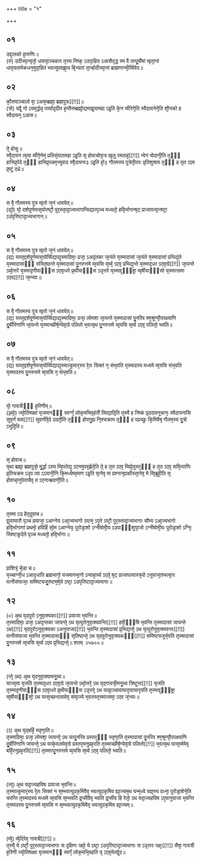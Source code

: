 +++
title = "१"

+++
## ०१
उद्दा᳘लको हा᳘रुणिः॥  
(रु) उदीच्या᳘न्वृतो᳘ धावया᳘ञ्चकार त᳘स्य निष्क᳘ ऽउपा᳘हित ऽआसैत᳘द्ध स्म वै तत्पू᳘र्व्वेषां व्वृता᳘नां धाव᳘यतामेकधन᳘मुपा᳘हितं भवत्युपवह्ला᳘य बि᳘भ्यतां ता᳘न्होदीच्या᳘नां ब्राह्मणान्भी᳘र्व्विवेद॥  
## ०२
कौ᳘रुपाञ्चालो वा᳘ ऽअय᳘म्ब्रह्मा᳘ ब्रह्मपुत्रः[[!!]]॥  
(त्रो) यद्वै᳘ नो ऽयम᳘र्द्धन्न᳘ पर्य्याद᳘दीत ह᳘न्तैनम्ब्रह्मो᳘द्यमाह्व᳘यामहा ऽइ᳘ति के᳘न व्वीरेणे᳘ति स्वैदायनेने᳘ति शौ᳘नको ह स्वैदायन᳘ ऽआस॥  
## ०३
ते᳘ होचुः॥  
स्वै᳘दायन त्व᳘या व्वीरे᳘णेमं᳘ प्रतिसं᳘यतामहा ऽइ᳘ति स᳘ होवाचोपा᳘त्र ख᳘लु रमताहं᳘[[!!]] न्वेनं व्वेदानी᳘ति त᳘ᳫँ᳘ हाभिप्र᳘पेदे त᳘ᳫँ᳘ हाभिप्र᳘पन्नम᳘भ्युवाद स्वै᳘दायना३ ऽइ᳘ति हो᳘३ गौतमस्य पुत्रेती᳘तरः प्र᳘तिशुश्राव त᳘ᳫँ᳘ ह त᳘त ऽएव प्र᳘ष्टुं दध्रे॥  
## ०४
स वै᳘ गौतमस्य पुत्र व्वृतो ज᳘नं धावयेत्॥  
(द्यो᳘) यो᳘ दर्शपूर्णमास᳘योरष्टौ᳘ पुर᳘स्ता᳘दा᳘ज्यभागान्विद्यात्प᳘ञ्च मध्यतो᳘ हवि᳘र्भागान्ष᳘ट् प्राजापत्या᳘नष्टा᳘ ऽउप᳘रिष्टादा᳘ज्यभागान्॥  
## ०५
स वै᳘ गौतमस्य पुत्र व्वृतो ज᳘नं धावयेत्॥  
(द्य) यस्त᳘द्दर्शपूर्णमास᳘योर्व्विद्याद्य᳘स्मादिमाः᳘ प्रजा᳘ ऽअदं᳘तका जा᳘यंते य᳘स्मादासां जा᳘यंते य᳘स्मादासां प्रभिद्यं᳘ते य᳘स्मादासाᳫँ᳭ संस्ति᳘ष्ठन्ते य᳘स्मादासां पु᳘नरुत्तमे व्व᳘यसि स᳘र्व्व᳘ ऽएव᳘ प्रभिद्य᳘न्ते य᳘स्माद᳘धर ऽएवा᳘ग्रे[[!!]] जा᳘यन्ते ऽथो᳘त्तरे य᳘स्माद᳘णीयाᳫँ᳭स ऽएवा᳘धरे प्र᳘थीयाᳫँ᳭स ऽउ᳘त्तरे य᳘स्माद्द᳘ᳫँ᳘ष्ट्रा व्व᳘र्षीयाᳫँ᳘सो य᳘स्मात्समा ऽएव[[!!]] ज᳘म्भ्याः॥  
## ०६
स वै᳘ गौतमस्य पुत्र व्वृतो ज᳘नं धावयेत्॥  
(द्य) यस्त᳘द्दर्शपूर्णमास᳘योर्व्विद्याद्य᳘स्मादिमाः᳘ प्रजा᳘ लोमशा जा᳘यन्ते य᳘स्मादासां पु᳘नरिव श्म᳘श्रूण्यौ᳘पपक्ष्याणि दु᳘र्बीरिणानि जा᳘यन्ते य᳘स्माच्छीर्ष᳘ण्येवा᳘ग्रे पलितो भ᳘वत्य᳘थ पु᳘नरुत्तमे व्व᳘यसि स᳘र्व्व ऽएव᳘ पलितो᳘ भवति॥  
## ०७
स वै᳘ गौतमस्य पुत्र व्वृतो ज᳘नं धावयेत्॥  
(द्य) यस्त᳘द्दर्शपूर्णमास᳘योर्व्विद्याद्य᳘स्मात्कुमार᳘स्य रे᳘तः सिक्तं न᳘ संभ᳘वति य᳘स्मादस्य मध्यमे व्व᳘यसि संभ᳘वति य᳘स्मादस्य पु᳘नरुत्तमे व्व᳘यसि न᳘ संभ᳘वति॥  
## ०८
यो᳘ गायत्रीᳫँ᳭ ह᳘रिणीम्॥  
(ञ्ज्यो᳘) ज्यो᳘तिष्पक्षां य᳘जमानᳫँ᳭ स्वर्ग्गं᳘ लोक᳘मभिव᳘हंतीं व्विद्यादि᳘ति त᳘स्मै ह निष्कं प्र᳘ददावनूचानः᳘ स्वैदायनासि सुव᳘र्णं वाव[[!!]] सुवर्णवि᳘दे ददती᳘ति त᳘ᳫँ᳘ होपगु᳘ह्य नि᳘श्चक्राम त᳘ᳫँ᳘ ह पप्रच्छुः कि᳘मिवैष᳘ गौतम᳘स्य पु᳘त्रो ऽभूदि᳘ति॥  
## ०९
स᳘ होवाच॥  
य᳘था ब्रह्मा᳘ ब्रह्मपुत्रो᳘ मू᳘र्द्धा ऽस्य व्वि᳘पतेद्य᳘ ऽएनमुपव᳘ह्लेते᳘ति ते᳘ ह त᳘त ऽएव᳘ व्विप्रे᳘युस्त᳘ᳫँ᳘ ह त᳘त ऽएव᳘ समि᳘त्पाणिः प्र᳘तिचक्रम ऽउ᳘प त्वा ऽऽयानी᳘नि कि᳘मध्येष्य᳘माण ऽइ᳘ति या᳘नेव᳘ मा प्रश्नान᳘प्राक्षीस्ता᳘नेव᳘ मे व्वि᳘ब्रूही᳘ति स᳘ होवाचा᳘नुपेतायैव᳘ त ऽएनान्ब्रवाणी᳘ति॥  
## १०
त᳘स्मा ऽउ हैत᳘दुवाच॥  
द्वा᳘वाघारौ प᳘ञ्च प्रयाजा᳘ ऽआग्नेय ऽआ᳘ज्यभागो ऽष्टम᳘ ऽए᳘ते ऽष्टौ᳘ पुर᳘स्तादा᳘ज्यभागाः सौम्य ऽआ᳘ज्यभागो हवि᳘र्भागाणां प्रथमो᳘ हविर्हि सो᳘म ऽआग्नेयः᳘ पुरोडा᳘शो ऽग्नीषोमी᳘य ऽउपाᳫँ᳭शुया᳘जो ऽग्नीषोमी᳘यः पुरोडा᳘शो ऽग्निः᳘ स्विष्टकृ᳘देते प᳘ञ्च मध्यतो᳘ हवि᳘र्भागाः॥  
## ११
प्राशित्रं᳘ चे᳘डा च॥  
य᳘च्चाग्नी᳘ध ऽआद᳘धाति ब्रह्मभागो᳘ यजमानभा᳘गो ऽन्वाहा᳘र्य्य ऽएते᳘ ष᳘ट् प्राजापत्यास्त्र᳘यो ऽनुयाजा᳘श्चत्वा᳘रः पत्नीसंयाजाः᳘ समिष्टयजु᳘रष्टम᳘मे᳘ते ऽष्टा᳘ ऽउप᳘रिष्टादा᳘ज्यभागाः॥  
## १२
(०) अ᳘थ य᳘दपुरो ऽनुवा᳘क्यकाः[[!!]] प्रयाजा भ᳘वन्ति॥  
त᳘स्मादिमाः᳘ प्रजा᳘ ऽअद᳘न्तका जायन्ते᳘ ऽथ य᳘त्पुरोनुवा᳘क्यवन्ति[[!!]] हवी᳘ᳫँ᳘षि भ᳘वन्ति त᳘स्मादासां जायन्ते ऽथ[[!!]] य᳘दपुरोऽनुवा᳘क्यका ऽअनुयाजा[[!!]] भ᳘वन्ति त᳘स्मादासां प्र᳘भिद्यन्ते᳘ ऽथ य᳘त्पुरोनुवा᳘क्यवन्तः[[!!]] पत्नीसंयाजा भ᳘वन्ति त᳘स्मादासाᳫँ᳭ सं᳘तिष्ठन्ते᳘ ऽथ य᳘दपुरोनुवा᳘क्यकᳫँ᳭[[!!]] समिष्टयजुर्भ᳘वति त᳘स्मादासां पु᳘नरुत्तमे व्व᳘यसि स᳘र्व्व ऽएव प्र᳘भिद्यन्ते᳘॥ शतम् ॥५७००॥  
## १३
(न्ते᳘ ऽथ) अ᳘थ य᳘दनुवा᳘क्यामनू᳘च्य॥  
याज्य᳘या य᳘जति त᳘स्माद᳘धर ऽएवा᳘ग्रे जा᳘यन्ते ऽथो᳘त्तरे᳘ ऽथ य᳘द्गायत्री᳘मनू᳘च्य त्रिष्टुभा[[!!]] य᳘जति त᳘स्माद᳘णीयाᳫँ᳭स ऽएवा᳘धरे प्र᳘थीयाᳫँ᳭स ऽउ᳘त्तरे᳘ ऽथ यत्प्रा᳘ञ्चावाघारा᳘वाघार᳘यति त᳘स्माद्द᳘ᳫँ᳘ष्ट्रा व्व᳘र्षीयाᳫँ᳭सो᳘ ऽथ यत्स᳘च्छन्दसावेव᳘ संया᳘ज्ये भ᳘वतस्त᳘स्मात्समा᳘ ऽएव जं᳘भ्याः॥  
## १४
(ऽ) अ᳘थ य᳘द्बर्हि᳘ स्तृणा᳘ति॥  
त᳘स्मादिमाः᳘ प्रजा᳘ लोमशा᳘ जायन्ते᳘ ऽथ यत्पु᳘नरिव प्रस्तर᳘ᳫँ᳘ स्तृणा᳘ति त᳘स्मादासां पु᳘नरिव श्म᳘श्रूण्यौ᳘पपक्ष्याणि दु᳘र्बीरिणानि जायन्ते᳘ ऽथ यत्के᳘वलमेवा᳘ग्रे प्रस्तर᳘मनुप्रह᳘रति त᳘स्माच्छीर्ष᳘ण्येवा᳘ग्रे पलितो[[!!]] भ᳘वत्य᳘थ यत्स᳘र्व्वमेव᳘ बर्हि᳘रनुप्रह᳘रति[[!!]] त᳘स्मात्पु᳘नरुत्तमे व्व᳘यसि स᳘र्व्व ऽएव᳘ पलितो᳘ भवति॥  
## १५
(त्य᳘) अ᳘थ यदा᳘ज्यहविषः प्रयाजा भ᳘वन्ति॥  
त᳘स्मात्कुमार᳘स्य रे᳘तः सिक्तं न स᳘म्भवत्युदक᳘मिवैव᳘ भवत्युदक᳘मिव ह्या᳘ज्यम᳘थ यन्म᳘ध्ये यज्ञ᳘स्य दध्ना᳘ पुरोडा᳘शेने᳘ति चरन्ति त᳘स्मादस्य मध्यमे व्व᳘यसि स᳘म्भवति द्र᳘प्सीवैव᳘ भवति द्र᳘प्सीव हि रेतो᳘ ऽथ यदा᳘ज्यहविष ऽए᳘वानुयाजा भ᳘वन्ति त᳘स्मादस्य पु᳘नरुत्तमे व्व᳘यसि न स᳘म्भवत्युदक᳘मिवैव᳘ भवत्युदक᳘मिव ह्या᳘ज्यम्॥  
## १६
(म्वे᳘) व्वे᳘दिरेव᳘ गायत्री[[!!]]॥  
त᳘स्यै᳘ ये ऽष्टौ᳘ पुर᳘स्तादा᳘ज्यभागाः स द᳘क्षिणः पक्षो᳘ ये ऽष्टा᳘ ऽउप᳘रिष्टादा᳘ज्यभागाः स ऽउ᳘त्तरः पक्षः᳘[[!!]] सैषा᳘ गायत्री ह᳘रिणी ज्यो᳘तिष्पक्षा य᳘जमानᳫँ᳭ स्वर्गं᳘ लोक᳘मभि᳘वहति य᳘ ऽएव᳘मेतद्वे᳘द॥  
